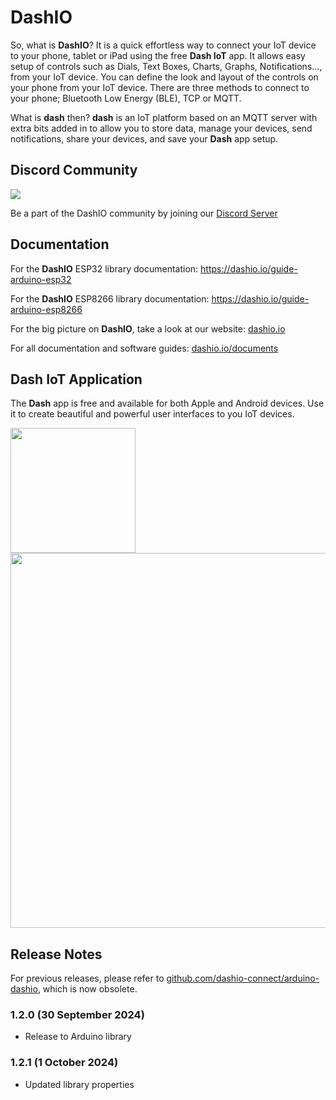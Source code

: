 # DashIO

So, what is **DashIO**? It is a quick effortless way to connect your IoT device to your phone, tablet or iPad using the free **Dash IoT** app. It allows easy setup of controls such as Dials, Text Boxes, Charts, Graphs, Notifications..., from your IoT device. You can define the look and layout of the controls on your phone from your IoT device. There are three methods to connect to your phone; Bluetooth Low Energy (BLE), TCP or MQTT.

What is **dash** then? **dash** is an IoT platform based on an MQTT server with extra bits added in to allow you to store data, manage your devices, send notifications, share your devices, and save your **Dash** app setup.

## Discord Community

[![](https://img.shields.io/discord/1313341785430429747?color=5865F2&logo=Discord&style=flat-square)](https://discord.gg/fqvhNV3GQB)

Be a part of the DashIO community by joining our [Discord Server](https://discord.gg/fqvhNV3GQB)

## Documentation

For the **DashIO** ESP32 library documentation: <a href="https://dashio.io/guide-arduino-esp32">https://dashio.io/guide-arduino-esp32</a>

For the **DashIO** ESP8266 library documentation: <a href="https://dashio.io/guide-arduino-esp8266">https://dashio.io/guide-arduino-esp8266</a>

For the big picture on **DashIO**, take a look at our website: <a href="https://dashio.io">dashio.io</a>

For all documentation and software guides: <a href="https://dashio.io/documents">dashio.io/documents</a>


## Dash IoT Application

The **Dash** app is free and available for both Apple and Android devices. Use it to create beautiful and powerful user interfaces to you IoT devices.


<img src="https://dashio.io/wp-content/uploads/2020/11/IMG_4154.jpeg" width="200" />

<img src="https://dashio.io/wp-content/uploads/2020/12/IMG_4203.jpeg" width="600" />

## Release Notes

For previous releases, please refer to <a href="https://github.com/dashio-connect/arduino-dashio">github.com/dashio-connect/arduino-dashio</a>, which is now obsolete.

### 1.2.0 (30 September 2024)

- Release to Arduino library

### 1.2.1 (1 October 2024)

- Updated library properties
